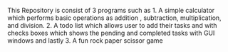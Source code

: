 This Repository is consist of 3 programs such as 1. A simple calculator which performs basic operations as addition , subtraction, multiplication, and division. 2. A todo list which allows user to add their tasks and with checks boxes which shows the pending and completed tasks with GUI windows and lastly 3. A fun rock paper scissor game 
